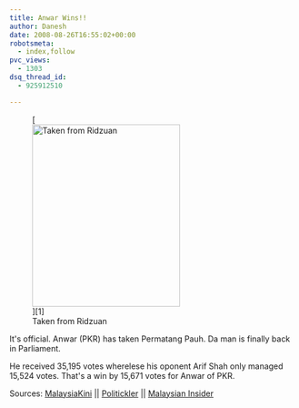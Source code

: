 ```yaml
---
title: Anwar Wins!!
author: Danesh
date: 2008-08-26T16:55:02+00:00
robotsmeta:
  - index,follow
pvc_views:
  - 1303
dsq_thread_id:
  - 925912510

---
```

<figure id="attachment_850" aria-describedby="caption-attachment-850" style="width: 260px" class="wp-caption alignnone">[<img loading="lazy" class="size-medium wp-image-850" title="anwar_ibrahim" src="/wp-content/uploads/2008/08/anwar_ibrahim.jpg" alt="Taken from Ridzuan" width="260" height="320" />][1]<figcaption id="caption-attachment-850" class="wp-caption-text">Taken from Ridzuan</figcaption></figure>

It's official. Anwar (PKR) has taken Permatang Pauh. Da man is finally back in Parliament.

He received 35,195 votes wherelese his oponent Arif Shah only managed 15,524 votes. That's a win by 15,671 votes for Anwar of PKR.

Sources: [MalaysiaKini][2] || [Politickler][3] || [Malaysian Insider][4]

 [1]: http://ridzuan1706.wordpress.com/
 [2]: http://www1.malaysiakini.com/news/88579
 [3]: http://politickler.com/
 [4]: http://m.themalaysianinsider.com
